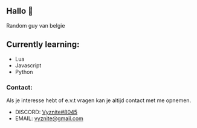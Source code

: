 ## Hallo 👋

Random guy van belgie

## **Currently learning:**
- Lua
- Javascript
- Python

### **Contact:**
Als je interesse hebt of e.v.t vragen kan je altijd contact met me opnemen.

- DISCORD: [Vyznite#8045](discord.com/)
- EMAIL: vyznite@gmail.com
